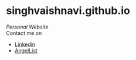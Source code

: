 # singhvaishnavi.github.io  
*Personal Website*  
Contact me on  
- [Linkedin](https://www.linkedin.com/in/vaishnavi-singh/)  
- [AngelList](https://angel.co/u/vaishnavisingh)  
